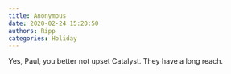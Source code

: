 ```yaml
---
title: Anonymous
date: 2020-02-24 15:20:50
authors: Ripp
categories: Holiday
---
```


 Yes, Paul, you better not upset Catalyst.   They have a long reach.